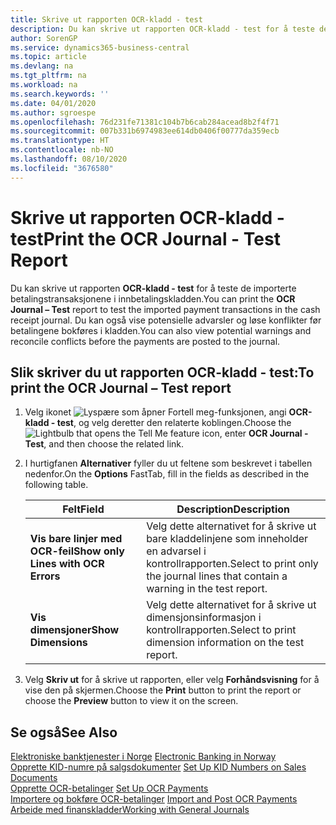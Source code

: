 ```yaml
---
title: Skrive ut rapporten OCR-kladd - test
description: Du kan skrive ut rapporten OCR-kladd - test for å teste de importerte betalingstransaksjonene i innbetalingskladden.
author: SorenGP
ms.service: dynamics365-business-central
ms.topic: article
ms.devlang: na
ms.tgt_pltfrm: na
ms.workload: na
ms.search.keywords: ''
ms.date: 04/01/2020
ms.author: sgroespe
ms.openlocfilehash: 76d231fe71381c104b7b6cab284acead8b2f4f71
ms.sourcegitcommit: 007b331b6974983ee614db0406f00777da359ecb
ms.translationtype: HT
ms.contentlocale: nb-NO
ms.lasthandoff: 08/10/2020
ms.locfileid: "3676580"
---
```

# <a name="print-the-ocr-journal---test-report"></a><span data-ttu-id="0351e-103">Skrive ut rapporten OCR-kladd - test</span><span class="sxs-lookup"><span data-stu-id="0351e-103">Print the OCR Journal - Test Report</span></span>
<span data-ttu-id="0351e-104">Du kan skrive ut rapporten **OCR-kladd - test** for å teste de importerte betalingstransaksjonene i innbetalingskladden.</span><span class="sxs-lookup"><span data-stu-id="0351e-104">You can print the **OCR Journal – Test** report to test the imported payment transactions in the cash receipt journal.</span></span> <span data-ttu-id="0351e-105">Du kan også vise potensielle advarsler og løse konflikter før betalingene bokføres i kladden.</span><span class="sxs-lookup"><span data-stu-id="0351e-105">You can also view potential warnings and reconcile conflicts before the payments are posted to the journal.</span></span>  

## <a name="to-print-the-ocr-journal--test-report"></a><span data-ttu-id="0351e-106">Slik skriver du ut rapporten OCR-kladd - test:</span><span class="sxs-lookup"><span data-stu-id="0351e-106">To print the OCR Journal – Test report</span></span>  

1.  <span data-ttu-id="0351e-107">Velg ikonet ![Lyspære som åpner Fortell meg-funksjonen](../../media/ui-search/search_small.png "Fortell hva du vil gjøre"), angi **OCR-kladd - test**, og velg deretter den relaterte koblingen.</span><span class="sxs-lookup"><span data-stu-id="0351e-107">Choose the ![Lightbulb that opens the Tell Me feature](../../media/ui-search/search_small.png "Tell me what you want to do") icon, enter **OCR Journal - Test**, and then choose the related link.</span></span>  
2.  <span data-ttu-id="0351e-108">I hurtigfanen **Alternativer** fyller du ut feltene som beskrevet i tabellen nedenfor.</span><span class="sxs-lookup"><span data-stu-id="0351e-108">On the **Options** FastTab, fill in the fields as described in the following table.</span></span>  

    |<span data-ttu-id="0351e-109">Felt</span><span class="sxs-lookup"><span data-stu-id="0351e-109">Field</span></span>|<span data-ttu-id="0351e-110">Description</span><span class="sxs-lookup"><span data-stu-id="0351e-110">Description</span></span>|  
    |---------------------------------|---------------------------------------|  
    |<span data-ttu-id="0351e-111">**Vis bare linjer med OCR-feil**</span><span class="sxs-lookup"><span data-stu-id="0351e-111">**Show only Lines with OCR Errors**</span></span>|<span data-ttu-id="0351e-112">Velg dette alternativet for å skrive ut bare kladdelinjene som inneholder en advarsel i kontrollrapporten.</span><span class="sxs-lookup"><span data-stu-id="0351e-112">Select to print only the journal lines that contain a warning in the test report.</span></span>|  
    |<span data-ttu-id="0351e-113">**Vis dimensjoner**</span><span class="sxs-lookup"><span data-stu-id="0351e-113">**Show Dimensions**</span></span>|<span data-ttu-id="0351e-114">Velg dette alternativet for å skrive ut dimensjonsinformasjon i kontrollrapporten.</span><span class="sxs-lookup"><span data-stu-id="0351e-114">Select to print dimension information on the test report.</span></span>|  

3.  <span data-ttu-id="0351e-115">Velg **Skriv ut** for å skrive ut rapporten, eller velg **Forhåndsvisning** for å vise den på skjermen.</span><span class="sxs-lookup"><span data-stu-id="0351e-115">Choose the **Print** button to print the report or choose the **Preview** button to view it on the screen.</span></span>  

## <a name="see-also"></a><span data-ttu-id="0351e-116">Se også</span><span class="sxs-lookup"><span data-stu-id="0351e-116">See Also</span></span>  
 <span data-ttu-id="0351e-117">[Elektroniske banktjenester i Norge](electronic-banking-in-norway.md) </span><span class="sxs-lookup"><span data-stu-id="0351e-117">[Electronic Banking in Norway](electronic-banking-in-norway.md) </span></span>  
 <span data-ttu-id="0351e-118">[Opprette KID-numre på salgsdokumenter](how-to-set-up-kid-numbers-on-sales-documents.md) </span><span class="sxs-lookup"><span data-stu-id="0351e-118">[Set Up KID Numbers on Sales Documents](how-to-set-up-kid-numbers-on-sales-documents.md) </span></span>  
 <span data-ttu-id="0351e-119">[Opprette OCR-betalinger](how-to-set-up-ocr-payments.md) </span><span class="sxs-lookup"><span data-stu-id="0351e-119">[Set Up OCR Payments](how-to-set-up-ocr-payments.md) </span></span>  
 <span data-ttu-id="0351e-120">[Importere og bokføre OCR-betalinger](how-to-import-and-post-ocr-payments.md) </span><span class="sxs-lookup"><span data-stu-id="0351e-120">[Import and Post OCR Payments](how-to-import-and-post-ocr-payments.md) </span></span>  
 [<span data-ttu-id="0351e-121">Arbeide med finanskladder</span><span class="sxs-lookup"><span data-stu-id="0351e-121">Working with General Journals</span></span>](../../ui-work-general-journals.md)

